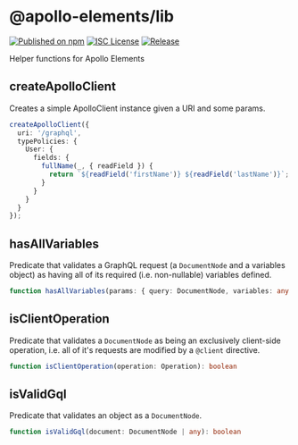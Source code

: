 # @apollo-elements/lib

[![Published on npm](https://img.shields.io/npm/v/@apollo-elements/lib.svg)](https://www.npmjs.com/package/@apollo-elements/lib)
[![ISC License](https://img.shields.io/npm/l/@apollo-elements/lib)](https://github.com/apollo-elements/apollo-elements/blob/master/LICENCE.md)
[![Release](https://github.com/apollo-elements/apollo-elements/workflows/Release/badge.svg)](https://github.com/apollo-elements/apollo-elements/actions)

Helper functions for Apollo Elements

## createApolloClient
Creates a simple ApolloClient instance given a URI and some params.

```ts
createApolloClient({
  uri: '/graphql',
  typePolicies: {
    User: {
      fields: {
        fullName(_, { readField }) {
          return `${readField('firstName')} ${readField('lastName')}`;
        }
      }
    }
  }
});
```

## hasAllVariables
Predicate that validates a GraphQL request (a `DocumentNode` and a variables object) as having all of its required (i.e. non-nullable) variables defined.

```ts
function hasAllVariables(params: { query: DocumentNode, variables: any }): boolean
```

## isClientOperation
Predicate that validates a `DocumentNode` as being an exclusively client-side operation, i.e. all of it's requests are modified by a `@client` directive.

```ts
function isClientOperation(operation: Operation): boolean
```

## isValidGql
Predicate that validates an object as a `DocumentNode`.

```ts
function isValidGql(document: DocumentNode | any): boolean
```
